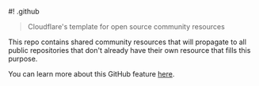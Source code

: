 #! .github
> Cloudflare's template for open source community resources

This repo contains shared community resources that will propagate to all public
repositories that don't already have their own resource that fills this purpose.

You can learn more about this GitHub feature [here](https://help.github.com/en/articles/creating-a-default-community-health-file-for-your-organization). 


